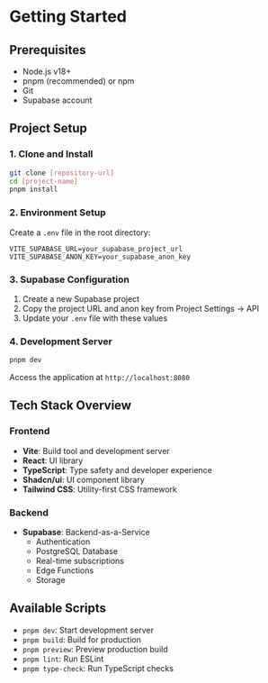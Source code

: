 
# Getting Started

## Prerequisites
- Node.js v18+
- pnpm (recommended) or npm
- Git
- Supabase account

## Project Setup

### 1. Clone and Install
```bash
git clone [repository-url]
cd [project-name]
pnpm install
```

### 2. Environment Setup
Create a `.env` file in the root directory:
```env
VITE_SUPABASE_URL=your_supabase_project_url
VITE_SUPABASE_ANON_KEY=your_supabase_anon_key
```

### 3. Supabase Configuration
1. Create a new Supabase project
2. Copy the project URL and anon key from Project Settings -> API
3. Update your `.env` file with these values

### 4. Development Server
```bash
pnpm dev
```
Access the application at `http://localhost:8080`

## Tech Stack Overview

### Frontend
- **Vite**: Build tool and development server
- **React**: UI library
- **TypeScript**: Type safety and developer experience
- **Shadcn/ui**: UI component library
- **Tailwind CSS**: Utility-first CSS framework

### Backend
- **Supabase**: Backend-as-a-Service
  - Authentication
  - PostgreSQL Database
  - Real-time subscriptions
  - Edge Functions
  - Storage

## Available Scripts
- `pnpm dev`: Start development server
- `pnpm build`: Build for production
- `pnpm preview`: Preview production build
- `pnpm lint`: Run ESLint
- `pnpm type-check`: Run TypeScript checks

